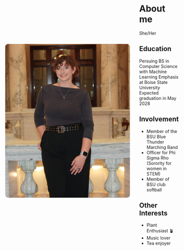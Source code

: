 <style>
  .about-container {
    display: flex;
    align-items: center;   /* vertically center image + text */
    gap: 30px;             /* space between image and text */
  }

  .about-container img {
    width: 400px;          /* control image size */
    border-radius: 9px;    /* rounded corners */
    flex-shrink: 0;        /* prevents image from squishing */
  }
</style>

<div class="about-container">
  <img src="https://github.com/Reaganovechka/reaganovechka.github.io/blob/main/Photo%20at%20Capitol.JPEG?raw=true" alt="About me photo">
  <div>
    <h1> About me </h1>
      <p> She/Her </p>
    
  <h2> Education </h2>
    <p>Persuing BS in Computer Science with Machine Learning Emphasis at Boise State University <br/>
    Expected graduation in May 2028</p>

  <h2> Involvement </h2>
    <ul> 
      <li> Member of the BSU Blue Thunder Marching Band </li>
      <li> Officer for Phi Sigma Rho (Sorority for women in STEM) </li>
      <li> Member of BSU club softball </li>
    </ul>
  <h2> Other Interests </h2>
    <ul>
      <li> Plant Enthusiast 🪴 </li>
      <li> Music lover </li>
      <li> Tea enjoyer </li>
    </ul>
  </div>
</div>




